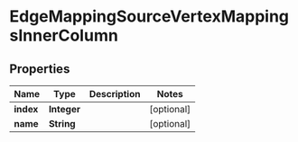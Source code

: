 

# EdgeMappingSourceVertexMappingsInnerColumn


## Properties

| Name | Type | Description | Notes |
|------------ | ------------- | ------------- | -------------|
|**index** | **Integer** |  |  [optional] |
|**name** | **String** |  |  [optional] |



